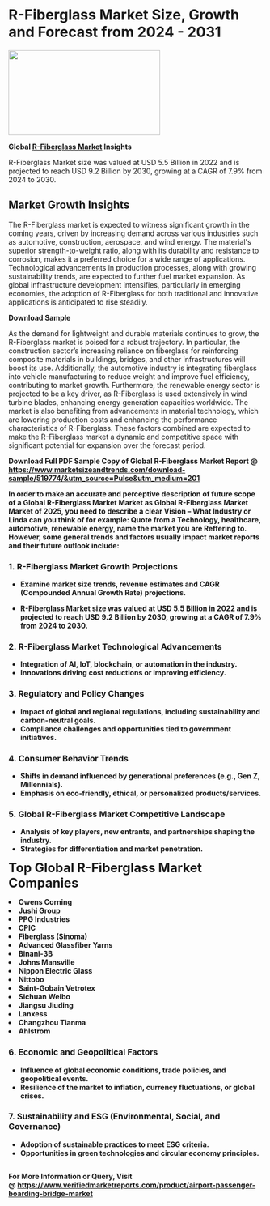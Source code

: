 <H1>R-Fiberglass Market Size, Growth and Forecast from 2024 - 2031</H1><img class="aligncenter size-medium wp-image-584254" src="https://thirdeyenews.in/wp-content/uploads/2024/09/Global-Market-Research-300x168.jpeg" alt="" width="300" height="168" /><p><strong>Global&nbsp;<a href="https://www.marketsizeandtrends.com/download-sample/519774/&amp;utm_source=Pulse&amp;utm_medium=201">R-Fiberglass Market</a> Insights</strong></p><p>R-Fiberglass Market size was valued at USD 5.5 Billion in 2022 and is projected to reach USD 9.2 Billion by 2030, growing at a CAGR of 7.9% from 2024 to 2030.</p><p><h2>Market Growth Insights</h2> <p>The R-Fiberglass market is expected to witness significant growth in the coming years, driven by increasing demand across various industries such as automotive, construction, aerospace, and wind energy. The material's superior strength-to-weight ratio, along with its durability and resistance to corrosion, makes it a preferred choice for a wide range of applications. Technological advancements in production processes, along with growing sustainability trends, are expected to further fuel market expansion. As global infrastructure development intensifies, particularly in emerging economies, the adoption of R-Fiberglass for both traditional and innovative applications is anticipated to rise steadily.</p> <p><strong>Download Sample</strong></p> <p>As the demand for lightweight and durable materials continues to grow, the R-Fiberglass market is poised for a robust trajectory. In particular, the construction sector’s increasing reliance on fiberglass for reinforcing composite materials in buildings, bridges, and other infrastructures will boost its use. Additionally, the automotive industry is integrating fiberglass into vehicle manufacturing to reduce weight and improve fuel efficiency, contributing to market growth. Furthermore, the renewable energy sector is projected to be a key driver, as R-Fiberglass is used extensively in wind turbine blades, enhancing energy generation capacities worldwide. The market is also benefiting from advancements in material technology, which are lowering production costs and enhancing the performance characteristics of R-Fiberglass. These factors combined are expected to make the R-Fiberglass market a dynamic and competitive space with significant potential for expansion over the forecast period.</p> <p><strong></p><p><span class=""><strong>Download Full PDF Sample Copy of Global R-Fiberglass Market Report</strong> @ <a href="https://www.marketsizeandtrends.com/download-sample/519774/&amp;utm_source=Pulse&amp;utm_medium=201" target="_blank">https://www.marketsizeandtrends.com/download-sample/519774/&amp;utm_source=Pulse&amp;utm_medium=201</a></span></p><p>In order to make an accurate and perceptive description of future scope of a Global&nbsp;R-Fiberglass Market Market as Global&nbsp;R-Fiberglass Market Market of 2025, you need to describe a clear Vision &ndash; What Industry or Linda can you think of for example: Quote from a Technology, healthcare, automotive, renewable energy, name the market you are Reffering to. However, some general trends and factors usually impact market reports and their future outlook include:</p><h3>1.&nbsp;<strong>R-Fiberglass Market Growth Projections</strong></h3><ul><li>Examine market size trends, revenue estimates and CAGR (Compounded Annual Growth Rate) projections.</li><li><p>R-Fiberglass Market size was valued at USD 5.5 Billion in 2022 and is projected to reach USD 9.2 Billion by 2030, growing at a CAGR of 7.9% from 2024 to 2030.</p></li></ul><h3>2.&nbsp;<strong>R-Fiberglass Market Technological Advancements</strong></h3><ul><li>Integration of AI, IoT, blockchain, or automation in the industry.</li><li>Innovations driving cost reductions or improving efficiency.</li></ul><h3>3.&nbsp;<strong>Regulatory and Policy Changes</strong></h3><ul><li>Impact of global and regional regulations, including sustainability and carbon-neutral goals.</li><li>Compliance challenges and opportunities tied to government initiatives.</li></ul><h3>4.&nbsp;<strong>Consumer Behavior Trends</strong></h3><ul><li>Shifts in demand influenced by generational preferences (e.g., Gen Z, Millennials).</li><li>Emphasis on eco-friendly, ethical, or personalized products/services.</li></ul><h3>5.&nbsp;<strong>Global R-Fiberglass Market Competitive Landscape</strong></h3><ul><li>Analysis of key players, new entrants, and partnerships shaping the industry.</li><li>Strategies for differentiation and market penetration.</li></ul><p data-pm-slice="1 1 []"><span style="color: inherit; font-family: inherit; font-size: 25px;">Top Global R-Fiberglass Market Companies</span></p><div class="" data-test-id=""><p><li>Owens Corning</li><li> Jushi Group</li><li> PPG Industries</li><li> CPIC</li><li> Fiberglass (Sinoma)</li><li> Advanced Glassfiber Yarns</li><li> Binani-3B</li><li> Johns Mansville</li><li> Nippon Electric Glass</li><li> Nittobo</li><li> Saint-Gobain Vetrotex</li><li> Sichuan Weibo</li><li> Jiangsu Jiuding</li><li> Lanxess</li><li> Changzhou Tianma</li><li> Ahlstrom</li></p></div><h3>6.&nbsp;<strong>Economic and Geopolitical Factors</strong></h3><ul><li>Influence of global economic conditions, trade policies, and geopolitical events.</li><li>Resilience of the market to inflation, currency fluctuations, or global crises.</li></ul><h3>7.&nbsp;<strong>Sustainability and ESG (Environmental, Social, and Governance)</strong></h3><ul><li>Adoption of sustainable practices to meet ESG criteria.</li><li>Opportunities in green technologies and circular economy principles.</li></ul><h2><strong style="font-size: 14px;">For More Information or Query, Visit @&nbsp;</strong><a style="background-color: #ffffff; font-size: 14px;" href="https://www.marketsizeandtrends.com/report/r-fiberglass-market/" target="_blank">https://www.verifiedmarketreports.com/product/airport-passenger-boarding-bridge-market</a></h2>

